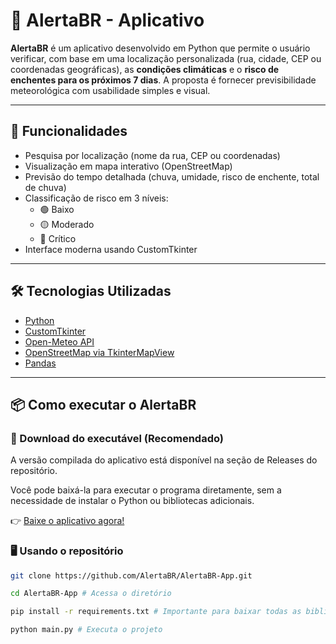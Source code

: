 # 🌊 AlertaBR - Aplicativo

**AlertaBR** é um aplicativo desenvolvido em Python que permite o usuário verificar, com base em uma localização personalizada (rua, cidade, CEP ou coordenadas geográficas), as **condições climáticas** e o **risco de enchentes para os próximos 7 dias**. A proposta é fornecer previsibilidade meteorológica com usabilidade simples e visual.

---

## 🚀 Funcionalidades

- Pesquisa por localização (nome da rua, CEP ou coordenadas)
- Visualização em mapa interativo (OpenStreetMap)
- Previsão do tempo detalhada (chuva, umidade, risco de enchente, total de chuva)
- Classificação de risco em 3 níveis:
    * 🟢 Baixo
    * 🟡 Moderado
    * 🔴 Crítico
- Interface moderna usando CustomTkinter

---

## 🛠️ Tecnologias Utilizadas

- [Python](https://www.python.org/)
- [CustomTkinter](https://github.com/TomSchimansky/CustomTkinter)
- [Open-Meteo API](https://open-meteo.com/)
- [OpenStreetMap via TkinterMapView](https://github.com/TomSchimansky/TkinterMapView)
- [Pandas](https://pandas.pydata.org/)

---

## 📦 Como executar o AlertaBR

### 📱 Download do executável (Recomendado)
A versão compilada do aplicativo está disponível na seção de Releases do repositório.

Você pode baixá-la para executar o programa diretamente, sem a necessidade de instalar o Python ou bibliotecas adicionais.

👉 [Baixe o aplicativo agora!]()

### 🖥️ Usando o repositório

```bash
git clone https://github.com/AlertaBR/AlertaBR-App.git

cd AlertaBR-App # Acessa o diretório

pip install -r requirements.txt # Importante para baixar todas as bibliotecas necessárias

python main.py # Executa o projeto
```
